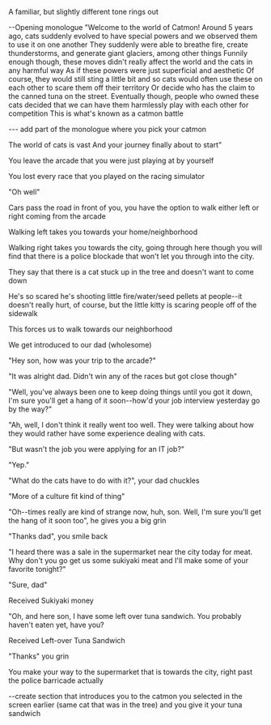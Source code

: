 A familiar, but slightly different tone rings out

--Opening monologue
"Welcome to the world of Catmon!
Around 5 years ago, cats suddenly evolved to have special powers and we observed them to use it on one another
They suddenly were able to breathe fire, create thunderstorms, and generate giant glaciers, among other things
Funnily enough though, these moves didn't really affect the world and the cats in any harmful way
As if these powers were just superficial and aesthetic
Of course, they would still sting a little bit and so cats would often use these on each other to scare them off their territory
Or decide who has the claim to the canned tuna on the street.
Eventually though, people who owned these cats decided that we can have them harmlessly play with each other for competition
This is what's known as a catmon battle

--- add part of the monologue where you pick your catmon

The world of cats is vast
And your journey finally about to start"

You leave the arcade that you were just playing at by yourself

You lost every race that you played on the racing simulator

"Oh well"

Cars pass the road in front of you, you have the option to walk either left or right coming from the arcade

Walking left takes you towards your home/neighborhood

Walking right takes you towards the city, going through here though you will find that there is a police blockade that won't let you through into the city.

They say that there is a cat stuck up in the tree and doesn't want to come down

He's so scared he's shooting little fire/water/seed pellets at people--it doesn't really hurt, of course, but the little kitty is scaring people off of the sidewalk

This forces us to walk towards our neighborhood

We get introduced to our dad (wholesome)

"Hey son, how was your trip to the arcade?"

"It was alright dad. Didn't win any of the races but got close though"

"Well, you've always been one to keep doing things until you got it down, I'm sure you'll get a hang of it soon--how'd your job interview yesterday go by the way?"

"Ah, well, I don't think it really went too well. They were talking about how they would rather have some experience dealing with cats.

"But wasn't the job you were applying for an IT job?"

"Yep."

"What do the cats have to do with it?", your dad chuckles

"More of a culture fit kind of thing"

"Oh--times really are kind of strange now, huh, son.
Well, I'm sure you'll get the hang of it soon too", he gives you a big grin

"Thanks dad", you smile back

"I heard there was a sale in the supermarket near the city today for meat. Why don't you go get us some sukiyaki meat and I'll make some of your favorite tonight?"

"Sure, dad"

Received Sukiyaki money

"Oh, and here son, I have some left over tuna sandwich. You probably haven't eaten yet, have you?

Received Left-over Tuna Sandwich

"Thanks" you grin

You make your way to the supermarket that is towards the city, right past the police barricade actually

--create section that introduces you to the catmon you selected in the screen earlier (same cat that was in the tree) and you give it your tuna sandwich
